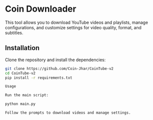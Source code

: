 # Coin Downloader

This tool allows you to download YouTube videos and playlists, manage configurations, and customize settings for video quality, format, and subtitles.

## Installation

Clone the repository and install the dependencies:

```bash
git clone https://github.com/Coin-Jhar/CoinTube-v2
cd CoinTube-v2
pip install -r requirements.txt

Usage

Run the main script:

python main.py

Follow the prompts to download videos and manage settings.
